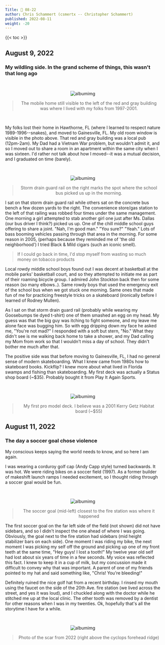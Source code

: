 ```yaml
---
Title: 📁 08-22
author: Chris Schammert (csmertx -- Christopher Schammert)
published: 2022-08-11
weight: -20
---
```


<!--more-->

{{< toc >}}

## August 9, 2022
### My wildling side. In the grand scheme of things, this wasn't that long ago

<br /><div style="text-align: center;">

![albumimg](/Blog/daynight/2022/my_wildling_side_alamar_gardens_mobile_home.jpg "Google Maps (2007) screenshot of 4490 SW 20 Ave, Gainesville FL")

> The mobile home still visible to the left of the red and gray building was where I lived with my folks from 1997-2001. 

</div><br />

My folks lost their home in Hawthorne, FL (where I learned to respect nature 1989-1996--snakes), and moved to Gainesville, FL. My old room window is visible in the photo above. That red and gray building was a local pub (12pm-2am). My Dad had a Vietnam War problem, but wouldn't admit it, and so I moved out to share a room in an apartment within the same city when I was sixteen. I'd rather not talk about how I moved--it was a mutual decision, and I graduated on time (barely).

<br /><div style="text-align: center;">

![albumimg](/Blog/daynight/2022/my_wildling_side_alamar_gardens_bus_stop_handrail.jpg "Google Maps (2007) screenshot of 4220 SW 20 Ave, Gainesville FL")

> Storm drain guard rail on the right marks the spot where the school bus picked us up in the morning.

</div>

I sat on that storm drain guard rail while others sat on the concrete bus bench a few dozen yards to the right. The convenience store/gas station to the left of that railing was robbed four times under the same management. One morning a girl attempted to stab another girl one just after Ms. Dallas (our bus driver I think?) picked us up. One of the chill middle school guys offering to share a joint. "Nah, I'm good man." "You sure?" "Yeah." Lots of bass booming vehicles passing through that area in the morning. For some reason in 2005, (perhaps because they reminded me of 'the old neighborhood') I tried Black & Mild cigars (such an iconic smell).

> If I could go back in time, I'd stop myself from wasting so much money on tobacco products

Local rowdy middle school boys found out I was decent at basketball at the mobile parks' basketball court, and so they attempted to initiate me as part of their roaming bicycle group. I admired John Stockton back then for some reason (so many elbows..). Same rowdy boys that used the emergency exit of the school bus when we got stuck one morning. Same ones that made fun of me for practicing freestyle tricks on a skateboard (ironically before I learned of Rodney Mullen).

As I sat on that storm drain guard rail (probably while wearing my Goosebumps tie dyed t-shirt) one of them smashed an egg on my head. My guess was that the big guy was itching to fight someone, and my leave me alone face was bugging him. So with egg dripping down my face he asked me, "You're not mad?" I responded with a soft but stern, "No." What they didn't see is me walking back home to take a shower, and my Dad calling my Mom from work so that I wouldn't miss a day of school. They didn't bother me much after that.

The positive side was that before moving to Gainesville, FL, I had no general sense of modern skateboarding. What I knew came from 1980s how to skateboard books. Kickflip? I knew more about what lived in Florida swamps and fishing than skateboarding. My first deck was actually a Status shop board (~$35). Probably bought it from Play It Again Sports.


<br /><div style="text-align: center;">


![albumimg](/Blog/daynight/2022/my_wildling_side_alamar_gardens_first_skateboard.jpg "Kerry Getz 2001 Habitat Skateboards Red eyed treefrog Pro Model")

> My first pro model deck. I believe was a 2001 Kerry Getz Habitat board (~$55)

</div>

## August 11, 2022
### The day a soccer goal chose violence

My conscious keeps saying the world needs to know, and so here I am again.

I was wearing a corduroy golf cap (Andy Capp style) turned backwards. It was hot. We were riding bikes on a soccer field (1997). As a former builder of makeshift launch ramps I needed excitement, so I thought riding through a soccer goal would be fun.

<br /><div style="text-align: center;">

![albumimg](/Blog/daynight/2022/soccer_goal_carnage_location.jpg "Google Maps (2007) screenshot of 2023 SW 43rd St, Gainesville FL")

> The soccer goal (mid-left) closest to the fire station was where it happened

</div>

The first soccer goal on the far left side of the field (not shown) did not have sidebars, and so I didn't inspect the one ahead of where I was going. Obviously, the goal next to the fire station had sidebars (mid height stabilizer bars on each side). One moment I was riding my bike, the next moment I was picking my self off the ground and picking up one of my front teeth at the same time, "Hey guys! I lost a tooth!" My twelve year old self had lost about six years of time in a few seconds. My voice was reflected this fact. I knew to keep it in a cup of milk, but my concussion made it difficult to convey why that was important. A parent of one of my friends pointed to my hat and said something like, "Chris! You're bleeding!"

Definitely ruined the nice golf hat from a recent birthday. I rinsed my mouth using the faucet on the side of the 20th Ave. fire station (we lived across the street, and yes it was loud), and I chuckled along with the doctor while he stitched me up at the local clinic.
The other tooth was removed by a dentist for other reasons when I was in my twenties. Ok, hopefully that's all the storytime I have for a while.

<br /><div style="text-align: center;">

![albumimg](/Blog/daynight/2022/soccer_goal_carnage_head.jpg "Close up photo of my widow's peak hairline scar--46mm or 1.8in")

> Photo of the scar from 2022 (right above the cyclops forehead ridge)

</div>